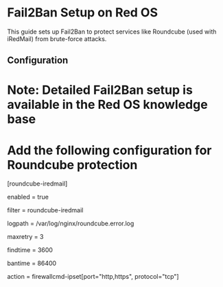 # Fail2Ban Setup on Red OS

This guide sets up Fail2Ban to protect services like Roundcube (used with iRedMail) from brute-force attacks.

## Configuration

# Note: Detailed Fail2Ban setup is available in the Red OS knowledge base

# Add the following configuration for Roundcube protection

\[roundcube-iredmail\] 

enabled = true 

filter = roundcube-iredmail 

logpath = /var/log/nginx/roundcube.error.log 

maxretry = 3 

findtime = 3600 

bantime = 86400 

action = firewallcmd-ipset\[port="http,https", protocol="tcp"\]
